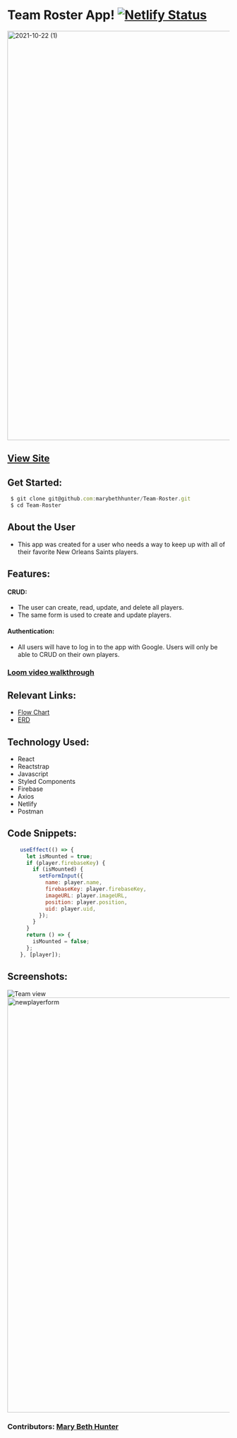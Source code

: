 # Team Roster App! [![Netlify Status](https://api.netlify.com/api/v1/badges/2dc2b074-98a6-420a-90d9-7becceca6b08/deploy-status)](https://app.netlify.com/sites/mbh-team-roster/deploys)

<img width="929" alt="2021-10-22 (1)" src="https://user-images.githubusercontent.com/86667443/138535975-1dc16563-d814-46e8-841e-3fa852cb376d.png">

## [View Site](https://mbh-team-roster.netlify.app/)
## Get Started:

```javascript
 $ git clone git@github.com:marybethhunter/Team-Roster.git
 $ cd Team-Roster
```

## About the User
* This app was created for a user who needs a way to keep up with all of their favorite New Orleans Saints players. 


## Features: 
#### **CRUD**: 
* The user can create, read, update, and delete all players. 
* The same form is used to create and update players.
#### **Authentication**: 
* All users will have to log in to the app with Google. Users will only be able to CRUD on their own players.

### [Loom video walkthrough](https://www.loom.com/share/1ec491fdd74645e79246134ebc69f609)

## Relevant Links:
* [Flow Chart](https://docs.google.com/presentation/d/1rBTACDbwz0VCCZZGPJUCMzEwH91miYVK1eDuByUlTZQ/edit?usp=sharing)
* [ERD](https://dbdiagram.io/d/616e1ca86239e146477691a2)

## Technology Used:
* React
* Reactstrap
* Javascript
* Styled Components
* Firebase
* Axios
* Netlify
* Postman

## Code Snippets:

```javascript
    useEffect(() => {
      let isMounted = true;
      if (player.firebaseKey) {
        if (isMounted) {
          setFormInput({
            name: player.name,
            firebaseKey: player.firebaseKey,
            imageURL: player.imageURL,
            position: player.position,
            uid: player.uid,
          });
        }
      }
      return () => {
        isMounted = false;
      };
    }, [player]);
```

## Screenshots:

![Team view](https://user-images.githubusercontent.com/86667443/138561909-1fb579c7-95a7-40d7-9ca6-40ed61881f23.png)
<img width="942" alt="newplayerform" src="https://user-images.githubusercontent.com/86667443/138536002-5fd2edd0-11ec-4c60-b3b7-be012b615976.png">

### Contributors: [Mary Beth Hunter](https://github.com/marybethhunter)
